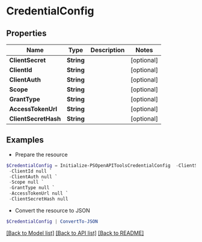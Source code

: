 # CredentialConfig
## Properties

Name | Type | Description | Notes
------------ | ------------- | ------------- | -------------
**ClientSecret** | **String** |  | [optional] 
**ClientId** | **String** |  | [optional] 
**ClientAuth** | **String** |  | [optional] 
**Scope** | **String** |  | [optional] 
**GrantType** | **String** |  | [optional] 
**AccessTokenUrl** | **String** |  | [optional] 
**ClientSecretHash** | **String** |  | [optional] 

## Examples

- Prepare the resource
```powershell
$CredentialConfig = Initialize-PSOpenAPIToolsCredentialConfig  -ClientSecret null `
 -ClientId null `
 -ClientAuth null `
 -Scope null `
 -GrantType null `
 -AccessTokenUrl null `
 -ClientSecretHash null
```

- Convert the resource to JSON
```powershell
$CredentialConfig | ConvertTo-JSON
```

[[Back to Model list]](../README.md#documentation-for-models) [[Back to API list]](../README.md#documentation-for-api-endpoints) [[Back to README]](../README.md)

